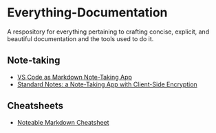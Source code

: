 # Everything-Documentation
A respository for everything pertaining to crafting concise, explicit, and beautiful documentation and the tools used to do it.

## Note-taking
- [VS Code as Markdown Note-Taking App](https://helgeklein.com/blog/vs-code-as-markdown-note-taking-app/)
- [Standard Notes: a Note-Taking App with Client-Side Encryption](https://helgeklein.com/blog/standard-notes-note-taking-app-with-client-side-encryption/)

## Cheatsheets
- [Noteable Markdown Cheatsheet](https://notable.app/static/pdfs/cheatsheet.pdf)
